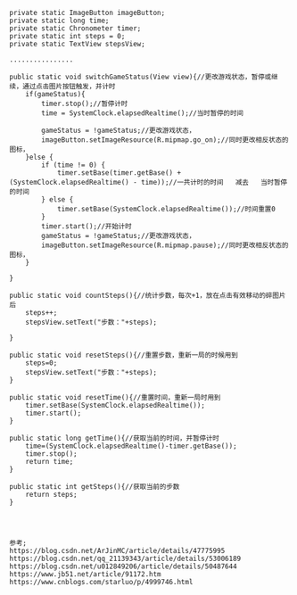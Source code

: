 
    private static ImageButton imageButton;
    private static long time;
    private static Chronometer timer;
    private static int steps = 0;
    private static TextView stepsView;
    
    ................

    public static void switchGameStatus(View view){//更改游戏状态，暂停或继续，通过点击图片按钮触发，并计时
        if(gameStatus){
            timer.stop();//暂停计时
            time = SystemClock.elapsedRealtime();//当时暂停的时间

            gameStatus = !gameStatus;//更改游戏状态，
            imageButton.setImageResource(R.mipmap.go_on);//同时更改相反状态的图标，
        }else {
            if (time != 0) {
                timer.setBase(timer.getBase() + (SystemClock.elapsedRealtime() - time));//一共计时的时间   减去   当时暂停的时间
            } else {
                timer.setBase(SystemClock.elapsedRealtime());//时间重置0
            }
            timer.start();//开始计时
            gameStatus = !gameStatus;//更改游戏状态，
            imageButton.setImageResource(R.mipmap.pause);//同时更改相反状态的图标，
        }

    }

    public static void countSteps(){//统计步数，每次+1，放在点击有效移动的碎图片后
        steps++;
        stepsView.setText("步数："+steps);

    }

    public static void resetSteps(){//重置步数，重新一局的时候用到
        steps=0;
        stepsView.setText("步数："+steps);
    }

    public static void resetTime(){//重置时间，重新一局时用到
        timer.setBase(SystemClock.elapsedRealtime());
        timer.start();
    }

    public static long getTime(){//获取当前的时间，并暂停计时
        time=(SystemClock.elapsedRealtime()-timer.getBase());
        timer.stop();
        return time;
    }

    public static int getSteps(){//获取当前的步数
        return steps;
    }
    
    
    
    
    参考;
    https://blog.csdn.net/ArJinMC/article/details/47775995
    https://blog.csdn.net/qq_21139343/article/details/53006189
    https://blog.csdn.net/u012849206/article/details/50487644
    https://www.jb51.net/article/91172.htm
    https://www.cnblogs.com/starluo/p/4999746.html

